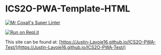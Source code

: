 # ICS2O-PWA-Template-HTML

[![Mr Coxall's Super Linter](https://github.com/Justin-Lavoie16/ICS2O-PWA-Test/workflows/Mr%20Coxall's%20Super%20Linter/badge.svg)](https://github.com/Justin-Lavoie16/ICS2O-PWA-Test/actions)

[![Run on Repl.it](https://repl.it/badge/github/Justin-Lavoie16/ICS2O-PWA-Test)](https://repl.it/github/Justin-Lavoie16/ICS2O-PWA-Test)

This site can be found at: [https://Justin-Lavoie16.github.io/ICS2O-PWA-Test/](https://Justin-Lavoie16.github.io/ICS2O-PWA-Test/)
